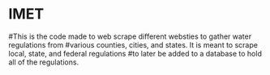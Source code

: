 # IMET
#This is the code made to web scrape different websties to gather water regulations from
#various counties, cities, and states. It is meant to scrape local, state, and federal regulations
#to later be added to a database to hold all of the regulations.
